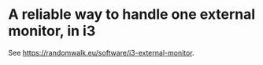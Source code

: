 # A reliable way to handle one external monitor, in i3 #

See <https://randomwalk.eu/software/i3-external-monitor>.
